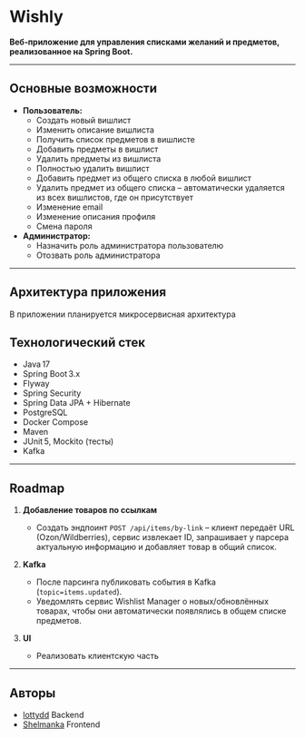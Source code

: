 # Wishly

**Веб‑приложение для управления списками желаний и предметов, реализованное на Spring Boot.**

---

## Основные возможности

* **Пользователь:**
  * Создать новый вишлист
  * Изменить описание вишлиста
  * Получить список предметов в вишлисте
  * Добавить предметы в вишлист
  * Удалить предметы из вишлиста
  * Полностью удалить вишлист
  * Добавить предмет из общего списка в любой вишлист
  * Удалить предмет из общего списка – автоматически удаляется из всех вишлистов, где он присутствует
  * Изменение email
  * Изменение описания профиля
  * Смена пароля
* **Администратор:**
  * Назначить роль администратора пользователю
  * Отозвать роль администратора
---

## Архитектура приложения
В приложении планируется микросервисная архитектура


## Технологический стек

- Java 17
- Spring Boot 3.x
- Flyway
- Spring Security
- Spring Data JPA + Hibernate
- PostgreSQL
- Docker Compose
- Maven
- JUnit 5, Mockito (тесты)
- Kafka

---

## Roadmap
1. **Добавление товаров по ссылкам**  
   * Создать эндпоинт `POST /api/items/by-link` – клиент передаёт URL (Ozon/Wildberries), сервис извлекает ID, запрашивает у парсера актуальную информацию и добавляет товар в общий список.  

2. **Kafka**  
   * После парсинга публиковать события в Kafka (`topic=items.updated`).  
   * Уведомлять сервис Wishlist Manager о новых/обновлённых товарах, чтобы они автоматически появлялись в общем списке предметов.  

3. **UI**  
   * Реализовать клиентскую часть

---

## Авторы
* [lottydd](https://github.com/lottydd) Backend
* [Shelmanka](https://github.com/Shelmanka) Frontend

